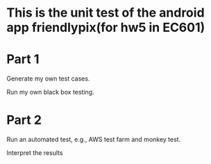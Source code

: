 # This is the unit test of the android app friendlypix(for hw5 in EC601)
# Part 1 

Generate my own test cases.

Run my own black box testing.

# Part 2 

Run an automated test, e.g., AWS test farm and monkey test.

Interpret the results


